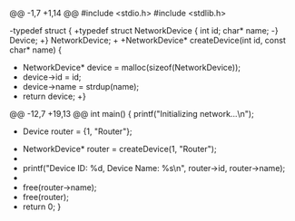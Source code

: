 @@ -1,7 +1,14 @@
 #include <stdio.h>
 #include <stdlib.h>

-typedef struct {
+typedef struct NetworkDevice {
     int id;
     char* name;
-} Device;
+} NetworkDevice;
+
+NetworkDevice* createDevice(int id, const char* name) {
+    NetworkDevice* device = malloc(sizeof(NetworkDevice));
+    device->id = id;
+    device->name = strdup(name);
+    return device;
+}

@@ -12,7 +19,13 @@
 int main() {
     printf("Initializing network...\n");
-    Device router = {1, "Router"};
+    NetworkDevice* router = createDevice(1, "Router");
+
+    printf("Device ID: %d, Device Name: %s\n", router->id, router->name);
+
+    free(router->name);
+    free(router);
+
     return 0;
 }
